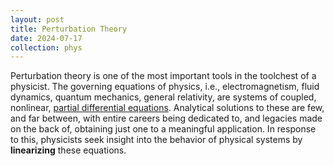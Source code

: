 ```yaml
---
layout: post
title: Perturbation Theory
date: 2024-07-17
collection: phys
---
```

Perturbation theory is one of the most important tools in the toolchest of a physicist. The governing equations of physics, i.e., electromagnetism, fluid dynamics, quantum mechanics, general relativity, are systems of coupled, nonlinear, [partial differential equations](../math/2024-07-17_pdes). Analytical solutions to these are few, and far between, with entire careers being dedicated to, and legacies made on the back of, obtaining just one to a meaningful application. In response to this, physicists seek insight into the behavior of physical systems by **linearizing** these equations.  